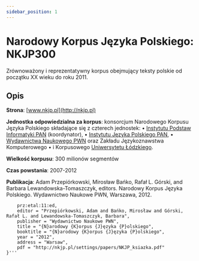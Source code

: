 ```yaml
---
sidebar_position: 1
---
```


# Narodowy Korpus Języka Polskiego: NKJP300

Zrównoważony i reprezentatywny korpus obejmujący teksty polskie od początku XX wieku do roku 2011. 

## Opis

__Strona__: [www.nkjp.pl](http://nkjp.pl)

__Jednostka odpowiedzialna za korpus__: konsorcjum Narodowego Korpusu Języka Polskiego składające się z czterech jednostek: 
• [Instytutu Podstaw Informatyki PAN](http://www.ipipan.waw.pl/) (koordynator), 
• [Instytutu Języka Polskiego PAN](http://www.ijp-pan.krakow.pl/), 
• [Wydawnictwa Naukowego PWN](http://www.pwn.pl/) oraz Zakładu Językoznawstwa Komputerowego 
• i Korpusowego [Uniwersytetu Łódzkiego](http://www.uni.lodz.pl/). 

__Wielkość korpusu__: 300 milionów segmentów

__Czas powstania__: 2007-2012

__Publikacja__: Adam Przepiórkowski, Mirosław Bańko, Rafał L. Górski, and Barbara Lewandowska-Tomaszczyk, editors. Narodowy Korpus Języka Polskiego. Wydawnictwo Naukowe PWN, Warszawa, 2012.

```@book{
    prz:etal:11:ed,
    editor = "Przepiórkowski, Adam and Bańko, Mirosław and Górski, Rafał L. and Lewandowska-Tomaszczyk, Barbara",
    publisher = "Wydawnictwo Naukowe PWN",
    title = "{N}arodowy {K}orpus {J}ęzyka {P}olskiego",
    booktitle = "{N}arodowy {K}orpus {J}ęzyka {P}olskiego",
    year = "2012",
    address = "Warsaw",
    pdf = "http://nkjp.pl/settings/papers/NKJP_ksiazka.pdf"
}'''
